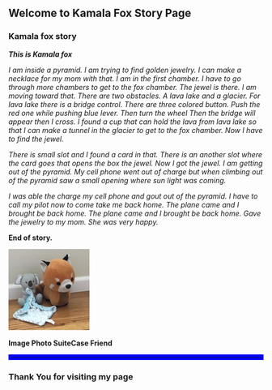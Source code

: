 
## Welcome to Kamala Fox Story Page

###  Kamala fox story
**_This is Kamala fox_**


_I am inside a pyramid. I am trying to find  golden jewelry. 
I can make a necklace for my mom with that.
I am in the first chamber. I have to go through more chambers to get to the fox chamber.
The jewel is there. I am moving toward that. 
There are two obstacles. A lava lake and a glacier. 
For lava lake there is a bridge control. There are three colored button. 
Push the red one while pushing blue lever. Then turn the wheel 
Then the bridge will appear then I cross. 
I found a cup that can hold the lava from lava lake so that I can make a tunnel in the glacier to get to the fox chamber. 
Now I have to find the jewel._ 

_There is small slot and I found a card in that. There is an another slot where the card goes that opens the box the jewel. 
Now I got the jewel. I am getting out of the pyramid. 
My cell phone went out of charge but when climbing out of the pyramid saw a small opening where sun light was coming._

_I was able the charge my cell phone and gout out of the pyramid. 
I have to call my pilot now to come take me back home. 
The plane came and I brought be back home. 
The plane came and I brought be back home. 
Gave the jewelry to my mom. She was very happy._

**End of story.**

![Kamala Fox](kamalaFox1.jpg)

<b>Image Photo SuiteCase Friend</b>
<hr style="border:5px solid blue">

### Thank You for visiting my page
